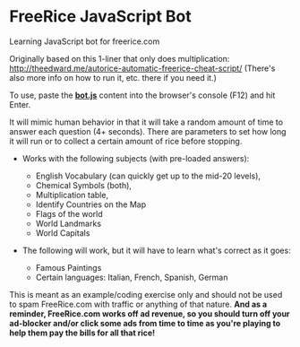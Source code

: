 # FreeRice JavaScript Bot
Learning JavaScript bot for freerice.com

Originally based on this 1-liner that only does multiplication: 
  http://theedward.me/autorice-automatic-freerice-cheat-script/
(There's also more info on how to run it, etc. there if you need it.)

To use, paste the [**bot.js**](https://raw.githubusercontent.com/eholcom/FreeRice/master/bot.js) content into the browser's console (F12) and hit Enter.

It will mimic human behavior in that it will take a random amount of time to answer each question (4+ seconds).  There are parameters to set how long it will run or to collect a certain amount of rice before stopping. 

* Works with the following subjects (with pre-loaded answers): 
  * English Vocabulary (can quickly get up to the mid-20 levels),
  * Chemical Symbols (both), 
  * Multiplication table, 
  * Identify Countries on the Map
  * Flags of the world
  * World Landmarks
  * World Capitals

* The following will work, but it will have to learn what's correct as it goes:
  * Famous Paintings
  * Certain languages: Italian, French, Spanish, German

This is meant as an example/coding exercise only and should not be used to spam FreeRice.com with traffic or anything of that nature.  **And as a reminder, FreeRice.com works off ad revenue, so you should turn off your ad-blocker and/or click some ads from time to time as you're playing to help them pay the bills for all that rice!**
